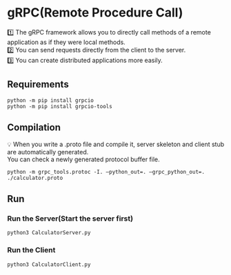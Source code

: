 # gRPC(Remote Procedure Call)
1️⃣ The gRPC framework allows you to directly call methods of a remote application as if they were local methods.  
2️⃣ You can send requests directly from the client to the server.  
3️⃣ You can create distributed applications more easily.

## Requirements
```
python -m pip install grpcio
python -m pip install grpcio-tools
```

## Compilation
💡 When you write a .proto file and compile it, server skeleton and client stub are automatically generated.  
You can check a newly generated protocol buffer file.

```
python -m grpc_tools.protoc -I. —python_out=. —grpc_python_out=. ./calculator.proto
```

## Run
### Run the Server(Start the server first)
```
python3 CalculatorServer.py
```

### Run the Client
```
python3 CalculatorClient.py
```
